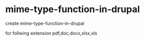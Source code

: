 # mime-type-function-in-drupal
create mime-type-function-in-drupal

for follwing extension
pdf,doc,docx,xlsx,xls
